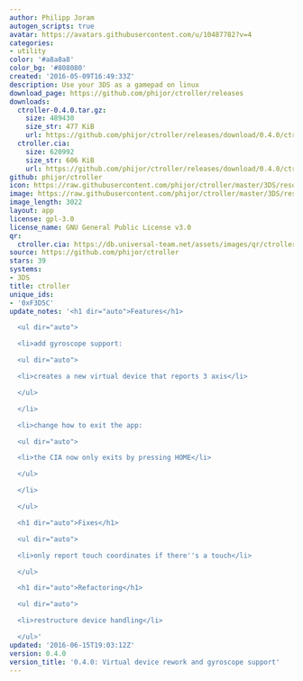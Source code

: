 ```yaml
---
author: Philipp Joram
autogen_scripts: true
avatar: https://avatars.githubusercontent.com/u/10487782?v=4
categories:
- utility
color: '#a8a8a8'
color_bg: '#808080'
created: '2016-05-09T16:49:33Z'
description: Use your 3DS as a gamepad on linux
download_page: https://github.com/phijor/ctroller/releases
downloads:
  ctroller-0.4.0.tar.gz:
    size: 489430
    size_str: 477 KiB
    url: https://github.com/phijor/ctroller/releases/download/0.4.0/ctroller-0.4.0.tar.gz
  ctroller.cia:
    size: 620992
    size_str: 606 KiB
    url: https://github.com/phijor/ctroller/releases/download/0.4.0/ctroller.cia
github: phijor/ctroller
icon: https://raw.githubusercontent.com/phijor/ctroller/master/3DS/resources/icon.png
image: https://raw.githubusercontent.com/phijor/ctroller/master/3DS/resources/banner.png
image_length: 3022
layout: app
license: gpl-3.0
license_name: GNU General Public License v3.0
qr:
  ctroller.cia: https://db.universal-team.net/assets/images/qr/ctroller-cia.png
source: https://github.com/phijor/ctroller
stars: 39
systems:
- 3DS
title: ctroller
unique_ids:
- '0xF3D5C'
update_notes: '<h1 dir="auto">Features</h1>

  <ul dir="auto">

  <li>add gyroscope support:

  <ul dir="auto">

  <li>creates a new virtual device that reports 3 axis</li>

  </ul>

  </li>

  <li>change how to exit the app:

  <ul dir="auto">

  <li>the CIA now only exits by pressing HOME</li>

  </ul>

  </li>

  </ul>

  <h1 dir="auto">Fixes</h1>

  <ul dir="auto">

  <li>only report touch coordinates if there''s a touch</li>

  </ul>

  <h1 dir="auto">Refactoring</h1>

  <ul dir="auto">

  <li>restructure device handling</li>

  </ul>'
updated: '2016-06-15T19:03:12Z'
version: 0.4.0
version_title: '0.4.0: Virtual device rework and gyroscope support'
---
```

